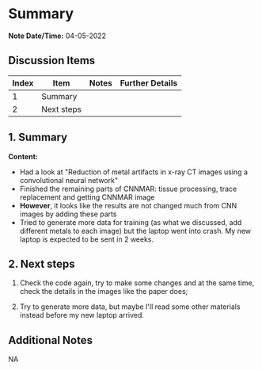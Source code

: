 # Summary
**Note Date/Time:** 04-05-2022 <br>


## Discussion Items
Index | Item | Notes | Further Details |
---- | ---- | ---- | ---- |
1 | Summary | | |
2 | Next steps | | |


## 1. Summary
**Content:** 
  - Had a look at "Reduction of metal artifacts in x-ray CT images using a convolutional neural network"
  - Finished the remaining parts of CNNMAR: tissue processing, trace replacement and getting CNNMAR image
  - **However**, it looks like the results are not changed much from CNN images by adding these parts
  - Tried to generate more data for training (as what we discussed, add different metals to each image) but the laptop went into crash. My new laptop is expected to be sent in 2 weeks.


## 2. Next steps
  1. Check the code again, try to make some changes and at the same time, check the details in the images like the paper does;
  
  2. Try to generate more data, but maybe I'll read some other materials instead before my new laptop arrived.

## Additional Notes
NA
